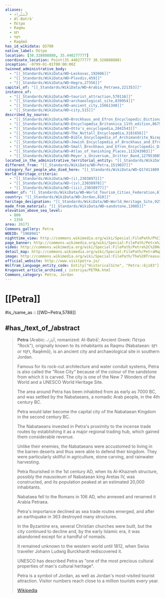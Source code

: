 ```yaml
---
aliases:
  - ٱلْبَتْراء
  - Al-Batrāʾ
  - Πέτρα
  - Raqmu 
  - 𐢛𐢚𐢒‎ 
  - 𐢛𐢚𐢓𐢈‎ 
  - Raqēmō
has_id_wikidata: Q5788
native_label: Πέτρα
location: [30.328888888, 35.440277777]
coordinate_location: Point(35.440277777 30.328888888)
inception: -0799-01-01T00:00:00Z
twinned_administrative_body:
  - "[[_Standards/WikiData/WD~Leskovac,192606]]"
  - "[[_Standards/WikiData/WD~Plovdiv,459]]"
  - "[[_Standards/WikiData/WD~Hegra,27356]]"
capital_of: "[[_Standards/WikiData/WD~Arabia_Petraea,221353]]"
instance_of:
  - "[[_Standards/WikiData/WD~tourist_attraction,570116]]"
  - "[[_Standards/WikiData/WD~archaeological_site,839954]]"
  - "[[_Standards/WikiData/WD~ancient_city,15661340]]"
  - "[[_Standards/WikiData/WD~city,515]]"
described_by_source:
  - "[[_Standards/WikiData/WD~Brockhaus_and_Efron_Encyclopedic_Dictionary,602358]]"
  - "[[_Standards/WikiData/WD~Encyclopædia_Britannica_11th_edition,867541]]"
  - "[[_Standards/WikiData/WD~Otto's_encyclopedia,2041543]]"
  - "[[_Standards/WikiData/WD~The_Nuttall_Encyclopædia,3181656]]"
  - "[[_Standards/WikiData/WD~Bible_Encyclopedia_of_Archimandrite_Nicephorus,4086271]]"
  - "[[_Standards/WikiData/WD~Jewish_Encyclopedia_of_Brockhaus_and_Efron,4173137]]"
  - "[[_Standards/WikiData/WD~Small_Brockhaus_and_Efron_Encyclopedic_Dictionary,19180675]]"
  - "[[_Standards/WikiData/WD~Atlas_of_Vanishing_Places,113243983]]"
  - "[[_Standards/WikiData/WD~Meyer_s_Universum,_Dritter_Band,127953085]]"
located_in_the_administrative_territorial_entity: "[[_Standards/WikiData/WD~Ma'an_Governorate,606340]]"
different_from: "[[_Standards/WikiData/WD~Petra,1519037]]"
category_for_people_who_died_here: "[[_Standards/WikiData/WD~Q17411809,17411809]]"
World_Heritage_criteria:
  - "[[_Standards/WikiData/WD~(i),23038972]]"
  - "[[_Standards/WikiData/WD~(iv),23038978]]"
  - "[[_Standards/WikiData/WD~(iii),23038977]]"
member_of: "[[_Standards/WikiData/WD~World_Tourism_Cities_Federation,67652870]]"
country: "[[_Standards/WikiData/WD~Jordan,810]]"
heritage_designation: "[[_Standards/WikiData/WD~World_Heritage_Site,9259]]"
made_from_material: "[[_Standards/WikiData/WD~sandstone,13085]]"
elevation_above_sea_level:
  - 800
  - 1350
area: 26171
Commons_gallery: Petra
WOEID: "1968941"
nighttime_view: http://commons.wikimedia.org/wiki/Special:FilePath/P%C3%A9tra%20de%20nuit%2C%20Jordanie.jpg
page_banner: http://commons.wikimedia.org/wiki/Special:FilePath/Petra%20banner%20Al-Khazneh.jpg
video: http://commons.wikimedia.org/wiki/Special:FilePath/Petra%2C%20Hauptstadt%20der%20Nabat%C3%A4er%20%28CC%20BY-SA%204.0%29.webm
detail_map: http://commons.wikimedia.org/wiki/Special:FilePath/PetraMap.png
image: http://commons.wikimedia.org/wiki/Special:FilePath/The%20Treasury%2C%20Petra%2C%20Jordan5.jpg
official_website: http://www.visitpetra.jo/
Wolfram_Language_entity_code: Entity["HistoricalSite", "Petra::6jz83"]
Krugosvet_article_archived_: istoriya/PETRA.html
Commons_category: Petra, Jordan
---
```


# [[Petra]] 

#is_/same_as :: [[WD~Petra,5788]] 

## #has_/text_of_/abstract 

> **Petra** (Arabic: ٱلْبَتْراء, romanized: Al-Batrāʾ; Ancient Greek: Πέτρα "Rock"), 
> originally known to its inhabitants as Raqmu (Nabataean: 𐢛𐢚𐢒‎ or 𐢛𐢚𐢓𐢈‎, Raqēmō), 
> is an ancient city and archaeological site in southern Jordan. 
> 
> Famous for its rock-cut architecture and water conduit systems, 
> Petra is also called the "Rose City" because of the colour of the sandstone 
> from which it is carved. 
> The city is one of the New 7 Wonders of the World and a UNESCO World Heritage Site.
>
> The area around Petra has been inhabited from as early as 7000 BC, 
> and was settled by the Nabataeans, a nomadic Arab people, in the 4th century BC. 
> 
> Petra would later become the capital city of the Nabataean Kingdom 
> in the second century BC. 
> 
> The Nabataeans invested in Petra's proximity to the incense trade routes by 
> establishing it as a major regional trading hub, which gained them considerable revenue. 
> 
> Unlike their enemies, the Nabataeans were accustomed to living in the barren deserts 
> and thus were able to defend their kingdom. 
> They were particularly skillful in agriculture, stone carving, and rainwater harvesting.
>
> Petra flourished in the 1st century AD, when its Al-Khazneh structure, 
> possibly the mausoleum of Nabataean king Aretas IV, was constructed, 
> and its population peaked at an estimated 20,000 inhabitants. 
> 
> Nabataea fell to the Romans in 106 AD, who annexed and renamed it Arabia Petraea. 
> 
> Petra's importance declined as sea trade routes emerged, 
> and after an earthquake in 363 destroyed many structures. 
> 
> In the Byzantine era, several Christian churches were built, 
> but the city continued to decline and, by the early Islamic era, 
> it was abandoned except for a handful of nomads. 
> 
> It remained unknown to the western world until 1812, 
> when Swiss traveller Johann Ludwig Burckhardt rediscovered it.
>
> UNESCO has described Petra as 
> "one of the most precious cultural properties of man's cultural heritage". 
> 
> Petra is a symbol of Jordan, as well as Jordan's most-visited tourist attraction. 
> Visitor numbers reach close to a million tourists every year.
>
> [Wikipedia](https://en.wikipedia.org/wiki/Petra) 

